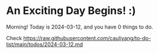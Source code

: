 # An Exciting Day Begins! :)

Morning! Today is 2024-03-12, and you have 0 things to do.

Check https://raw.githubusercontent.com/cauliyang/to-do-list/main/todos/2024-03-12.md
